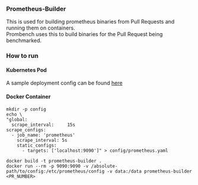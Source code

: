 ### Prometheus-Builder

This is used for building prometheus binaries from Pull Requests and running them on containers.  
Prombench uses this to build binaries for the Pull Request being benchmarked.

### How to run

#### Kubernetes Pod

A sample deployment config can be found [here](components/prombench/manifests/benchmark/3_prometheus-bench.yaml#L176)

#### Docker Container

```
mkdir -p config
echo \
"global:
  scrape_interval:     15s
scrape_configs:
  - job_name: 'prometheus'
    scrape_interval: 5s
    static_configs:
      - targets: ['localhost:9090']" > config/prometheus.yaml

docker build -t prometheus-builder .
docker run --rm -p 9090:9090 -v /absolute-path/to/config:/etc/prometheus/config -v data:/data prometheus-builder <PR_NUMBER> 
```
